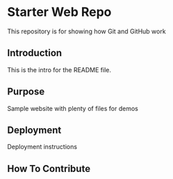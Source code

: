# Starter Web Repo

This repository is for showing how Git and GitHub work

## Introduction

This is the intro for the README file.

## Purpose

Sample website with plenty of files for demos

## Deployment

Deployment instructions

## How To Contribute